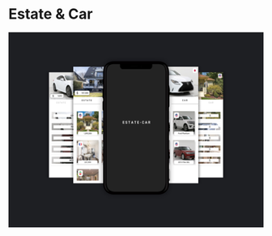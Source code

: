 <html>
<body>
<h1> Estate & Car </h1>
  <img src="https://github.com/abolfazlzareikma/estate_car/blob/main/car-estate.jpg"></img>

  </body>
</html>



















